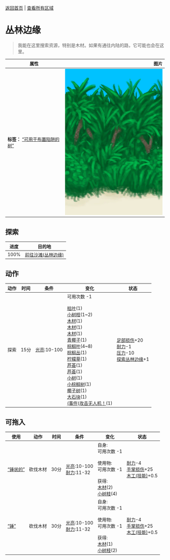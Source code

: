 [返回首页](index.md)   |  [查看所有区域](area.md)
# 丛林边缘  
> 我能在这里搜索资源，特别是木材。如果有通往内陆的路，它可能也会在这里。  
  
  属性  |   图片   
 ----  |  ----:   
 **标签：**	[“可用于布置陷阱的树”](tag_SnareCompatible.md)  |  ![](Sprite/JunglePatch.png)   
  
## 探索  
进度  |  目的地  
----  |  ----  
100%  |  [前往沙滩(丛林边缘)](Path_OutskirtsToBeach.md)  
## 动作  
动作  |  时间  |  条件  |  变化  |  状态  
----  |  ----  |  ----  |  ----  |  ----  
探索  |  15分  |  [光亮](Light.md):10-100  |  可用次数  -1<br><br>[枯叶](LeavesDry.md)(1)<br>[小树枝](Sticks.md)(1~2)<br>[木材](Wood.md)(1)<br>[木材](Wood.md)(1)<br>[木材](Wood.md)(1)<br>[青椰子](CoconutHusked.md)(1)<br>[棕榈叶](PalmFronds.md)(4~8)<br>[棕榈丛](PalmBush.md)(1)<br>[柠檬草](Lemongrass.md)(1)<br>[芦荟](AloeVera.md)(1)<br>[芦荟](AloeVera.md)(1)<br>[小树](SmallTree.md)(1)<br>[小棕榈树](SmallPalm.md)(1)<br>[椰子树](PalmTreeNew.md)(1)<br>[大石块](StoneHeavy.md)(1)<br>[(事件)攻击无人机！](Event_DroneFight.md)(1)  |  [足部损伤](FootDamage.md)+20<br>[耐力](Stamina.md)-1<br>[压力](Stress.md)-10<br>[探索丛林边缘](Exploration_JungleOutskirts.md)+1  
## 可拖入  
使用  |  动作  |  时间  |  条件  |  变化  |  状态  
----  |  ----  |  ----  |  ----  |  ----  |  ----  
[“锤状的”](tag_AxeAdv.md)  |  砍伐木材  |  30分  |  [光亮](Light.md):10-100<br>[耐力](Stamina.md):11-32  |  自身:<br>可用次数  -1<br><br>使用物:<br>可用次数  -1<br><br>获得:<br>[木材](Wood.md)(2)<br>[小树枝](Sticks.md)(4)<br>  |  [耐力](Stamina.md)-4<br>[手掌损伤](HandDamage.md)+25<br>[木工(技能)](Skill_Woodworking.md)+0.5  
[“锤”](tag_Axe.md)  |  砍伐木材  |  30分  |  [光亮](Light.md):10-100<br>[耐力](Stamina.md):11-32  |  自身:<br>可用次数  -1<br><br>使用物:<br>可用次数  -1<br><br>获得:<br>[木材](Wood.md)(1)<br>[小树枝](Sticks.md)(2)<br>  |  [耐力](Stamina.md)-4<br>[手掌损伤](HandDamage.md)+25<br>[木工(技能)](Skill_Woodworking.md)+0.5  
